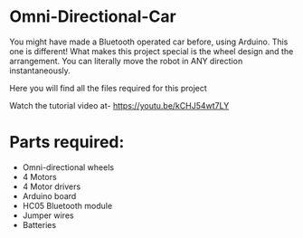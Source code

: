 # Omni-Directional-Car
You might have made a Bluetooth operated car before, using Arduino. This one is different!
What makes this project special is the wheel design and the arrangement. You can literally move the robot in ANY direction instantaneously.

Here you will find all the files required for this project

Watch the tutorial video at-
https://youtu.be/kCHJ54wt7LY

# Parts required:
- Omni-directional wheels
- 4 Motors
- 4 Motor drivers
- Arduino board
- HC05 Bluetooth module
- Jumper wires
- Batteries
